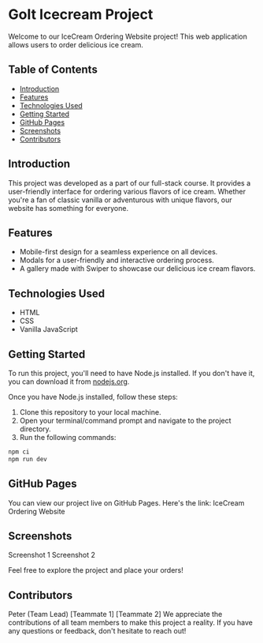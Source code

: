 # GoIt Icecream Project

Welcome to our IceCream Ordering Website project! This web application allows users to order delicious ice cream.

## Table of Contents

- [Introduction](#introduction)
- [Features](#features)
- [Technologies Used](#technologies-used)
- [Getting Started](#getting-started)
- [GitHub Pages](#github-pages)
- [Screenshots](#screenshots)
- [Contributors](#contributors)

## Introduction

This project was developed as a part of our full-stack course. It provides a user-friendly interface for ordering various flavors of ice cream. Whether you're a fan of classic vanilla or adventurous with unique flavors, our website has something for everyone.

## Features

- Mobile-first design for a seamless experience on all devices.
- Modals for a user-friendly and interactive ordering process.
- A gallery made with Swiper to showcase our delicious ice cream flavors.

## Technologies Used

- HTML
- CSS
- Vanilla JavaScript

## Getting Started

To run this project, you'll need to have Node.js installed. If you don't have it, you can download it from [nodejs.org](https://nodejs.org/).

Once you have Node.js installed, follow these steps:

1. Clone this repository to your local machine.
2. Open your terminal/command prompt and navigate to the project directory.
3. Run the following commands:

```bash
npm ci
npm run dev
```
## GitHub Pages
You can view our project live on GitHub Pages. Here's the link: IceCream Ordering Website

## Screenshots
Screenshot 1
Screenshot 2

Feel free to explore the project and place your orders!

## Contributors
Peter (Team Lead)
[Teammate 1]
[Teammate 2]
We appreciate the contributions of all team members to make this project a reality. If you have any questions or feedback, don't hesitate to reach out!
